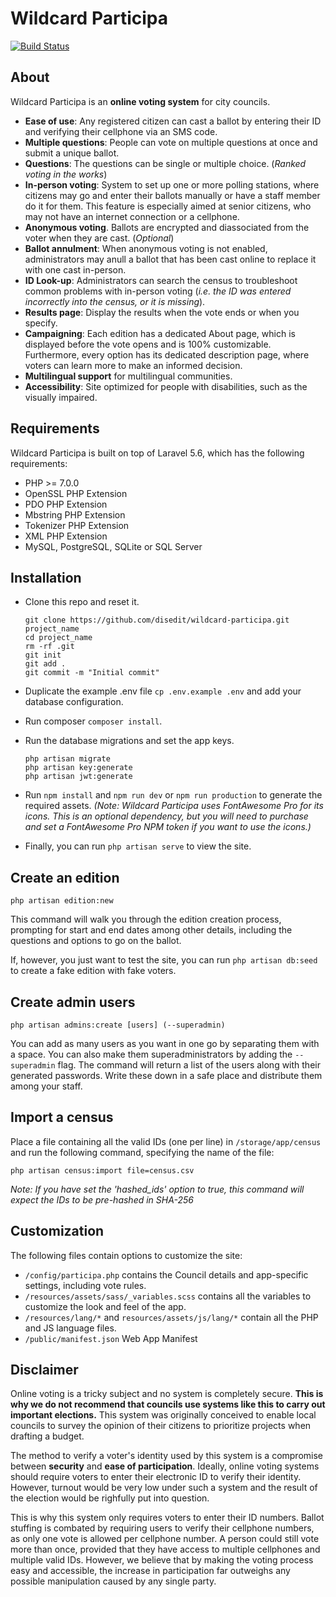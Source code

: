 # Wildcard Participa
[![Build Status](https://travis-ci.org/disedit/wildcard-participa.svg?branch=master)](https://travis-ci.org/disedit/wildcard-participa)

## About
Wildcard Participa is an __online voting system__ for city councils.

- __Ease of use__: Any registered citizen can cast a ballot by entering their ID and verifying their cellphone via an SMS code.
- __Multiple questions__: People can vote on multiple questions at once and submit a unique ballot.
- __Questions__: The questions can be single or multiple choice. (_Ranked voting in the works_)
- __In-person voting__: System to set up one or more polling stations, where citizens may go and enter their ballots manually or have a staff member do it for them. This feature is especially aimed at senior citizens, who may not have an internet connection or a cellphone.
- __Anonymous voting__. Ballots are encrypted and diassociated from the voter when they are cast. (_Optional_)
- __Ballot annulment__: When anonymous voting is not enabled, administrators may anull a ballot that has been cast online to replace it with one cast in-person.
- __ID Look-up__: Administrators can search the census to troubleshoot common problems with in-person voting (_i.e. the ID was entered incorrectly into the census, or it is missing_).
- __Results page__: Display the results when the vote ends or when you specify.
- __Campaigning__: Each edition has a dedicated About page, which is displayed before the vote opens and is 100% customizable. Furthermore, every option has its dedicated description page, where voters can learn more to make an informed decision.
- __Multilingual support__ for multilingual communities.
- __Accessibility__: Site optimized for people with disabilities, such as the visually impaired.

## Requirements
Wildcard Participa is built on top of Laravel 5.6, which has the following requirements:

- PHP >= 7.0.0
- OpenSSL PHP Extension
- PDO PHP Extension
- Mbstring PHP Extension
- Tokenizer PHP Extension
- XML PHP Extension
- MySQL, PostgreSQL, SQLite or SQL Server

## Installation
- Clone this repo and reset it.

    ```
    git clone https://github.com/disedit/wildcard-participa.git project_name
    cd project_name
    rm -rf .git
    git init
    git add .
    git commit -m "Initial commit"
    ```

- Duplicate the example .env file `cp .env.example .env` and add your database configuration.
- Run composer `composer install`.
- Run the database migrations and set the app keys.

    ```
    php artisan migrate
    php artisan key:generate
    php artisan jwt:generate
    ```

- Run `npm install` and `npm run dev` or `npm run production` to generate the required assets. _(Note: Wildcard Participa uses FontAwesome Pro for its icons. This is an optional dependency, but you will need to purchase and set a FontAwesome Pro NPM token if you want to use the icons.)_

- Finally, you can run `php artisan serve` to view the site.

## Create an edition
```
php artisan edition:new
```

This command will walk you through the edition creation process, prompting for start and end dates among other details, including the questions and options to go on the ballot.

If, however, you just want to test the site, you can run `php artisan db:seed` to create a fake edition with fake voters.

## Create admin users
```
php artisan admins:create [users] (--superadmin)
```

You can add as many users as you want in one go by separating them with a space. You can also make them superadministrators by adding the `--superadmin` flag. The command will return a list of the users along with their generated passwords. Write these down in a safe place and distribute them among your staff.

## Import a census
Place a file containing all the valid IDs (one per line) in `/storage/app/census` and run the following command, specifying the name of the file:

```
php artisan census:import file=census.csv
```

_Note: If you have set the 'hashed_ids' option to true, this command will expect the IDs to be pre-hashed in SHA-256_

## Customization
The following files contain options to customize the site:
- `/config/participa.php` contains the Council details and app-specific settings, including vote rules.
- `/resources/assets/sass/_variables.scss` contains all the variables to customize the look and feel of the app.
- `/resources/lang/*` and `resources/assets/js/lang/*` contain all the PHP and JS language files.
- `/public/manifest.json` Web App Manifest

## Disclaimer
Online voting is a tricky subject and no system is completely secure. __This is why we do not recommend that councils use systems like this to carry out important elections.__ This system was originally conceived to enable local councils to survey the opinion of their citizens to prioritize projects when drafting a budget.

The method to verify a voter's identity used by this system is a compromise between __security__ and __ease of participation__. Ideally, online voting systems should require voters to enter their electronic ID to verify their identity. However, turnout would be very low under such a system and the result of the election would be righfully put into question.

This is why this system only requires voters to enter their ID numbers. Ballot stuffing is combated by requiring users to verify their cellphone numbers, as only one vote is allowed per cellphone number. A person could still vote more than once, provided that they have access to multiple cellphones and multiple valid IDs. However, we believe that by making the voting process easy and accessible, the increase in participation far outweighs any possible manipulation caused by any single party.
